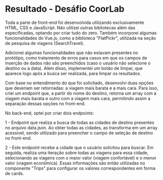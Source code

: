 # Resultado - Desáfio CoorLab

<!-- Front End -->
Toda a parte de front-end foi desenvolvida utilizando exclusivamente HTML, CSS e JavaScript. Não utilizei outras bibliotecas além das especificadas, optando por criar tudo do zero. Também incorporei algumas funcionalidades do Vue.js, como a biblioteca "FlatPickr", utilizada na seção de pesquisa de viagens (SearchTravel).

Adicionei algumas funcionalidades que não estavam presentes no protótipo, como tratamento de erros para casos em que os campos de inserção de dados não são preenchidos (caso o usuário não selecione o destino ou a data). Além disso, implementei um botão de limpar, que aparece logo após a busca ser realizada, para limpar os resultados.

Com base no entendimento do que foi solicitado, desenvolvi duas opções que deveriam ser retornadas: a viagem mais barata e a mais cara. Para isso, criei um endpoint que, a partir do nome do destino, retorna um array com a viagem mais barata e outro com a viagem mais cara, permitindo assim a separação dessas opções no front-end.

<!-- Back End -->
No back-end, optei por criar dois endpoints:

1 - Endpoint que realiza a busca de todas as cidades de destino presentes no arquivo data.json. Ao obter todas as cidades, as transforma em um array acessível, sendo utilizado para preencher o campo de seleção de destino no front-end.

2 - Este endpoint recebe a cidade que o usuário solicitou para buscar. Em seguida, realiza uma iteração sobre todas as viagens para essa cidade, selecionando as viagens com o maior valor (viagem confortável) e o menor valor (viagem econômica). Essas informações são então utilizadas no componente "Trips" para configurar os valores correspondentes em forma de cards.